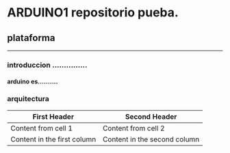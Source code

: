 # ARDUINO1 repositorio pueba.

## plataforma
----------------------
### introduccion ...............
#### arduino es..........
### arquitectura 

First Header | Second Header
------------ | -------------
Content from cell 1 | Content from cell 2
Content in the first column | Content in the second column


